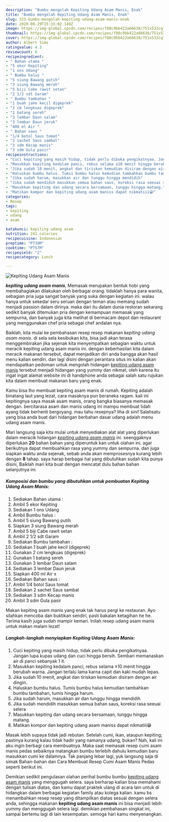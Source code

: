 ```yaml
---
description: "Bumbu mengolah Kepiting Udang Asam Manis, Enak"
title: "Bumbu mengolah Kepiting Udang Asam Manis, Enak"
slug: 323-bumbu-mengolah-kepiting-udang-asam-manis-enak
date: 2020-08-29T15:33:02.149Z
image: https://img-global.cpcdn.com/recipes/f80c9bb422a66638/751x532cq70/kepiting-udang-asam-manis-foto-resep-utama.jpg
thumbnail: https://img-global.cpcdn.com/recipes/f80c9bb422a66638/751x532cq70/kepiting-udang-asam-manis-foto-resep-utama.jpg
cover: https://img-global.cpcdn.com/recipes/f80c9bb422a66638/751x532cq70/kepiting-udang-asam-manis-foto-resep-utama.jpg
author: Albert Sims
ratingvalue: 4.3
reviewcount: 6
recipeingredient:
- " Bahan utama "
- "5 ekor Kepiting"
- "1 ons Udang"
- " Bumbu halus "
- "5 siung Bawang putih"
- "3 siung Bawang merah"
- "5 biji Cabe rawit setan"
- "2 1/2 sdt Garam"
- " Bumbu tambahan "
- "1 buah jahe kecil digeprek"
- "2 cm lengkuas digeprek"
- "1 batang sereh"
- "3 lembar Daun salam"
- "3 lembar Daun jeruk"
- "400 ml Air "
- " Bahan saus "
- "1/4 botol Saus tomat"
- "2 sachet Saus sambal"
- "3 sdm Kecap manis"
- "3 sdm Gula pasir"
recipeinstructions:
- "Cuci kepiting yang masih hidup, tidak perlu dibuka pengikatnyaa. Jangan lupa kupas udang dan cuci hingga bersih. Sembari memanaskan air di panci sebanyak 1 lt."
- "Masukkan kepiting kedalam panci, rebus selama ±10 menit hingga berubah warna. Jangan terlalu lama karna capit dan kaki mudah lepas."
- "Jika sudah 10 menit, angkat dan tiriskan kemudian disiram dengan air dingin."
- "Haluskan bumbu halus. Tumis bumbu halus kemudian tambahkan bumbu tambahan, tumis hingga harum."
- "Jika sudah harum, masukkan air dan tunggu hingga mendidih"
- "Jika sudah mendidih masukkan semua bahan saus, koreksi rasa seeuai selera"
- "Masukkan kepiting dan udang secara bersamaan, tunggu hingga matang."
- "Matikan kompor dan kepiting udang asam maniss dapat nikmatiii😁"
categories:
- Resep
tags:
- kepiting
- udang
- asam

katakunci: kepiting udang asam 
nutrition: 241 calories
recipecuisine: Indonesian
preptime: "PT39M"
cooktime: "PT57M"
recipeyield: "2"
recipecategory: Lunch

---
```



![Kepiting Udang Asam Manis](https://img-global.cpcdn.com/recipes/f80c9bb422a66638/751x532cq70/kepiting-udang-asam-manis-foto-resep-utama.jpg)

<b><i>kepiting udang asam manis</i></b>, Memasak merupakan bentuk hobi yang membahagiakan dilakukan oleh berbagai orang. tidaklah hanya para wanita, sebagian pria juga sangat banyak yang suka dengan kegiatan ini. walau hanya untuk sekedar seru seruan dengan teman atau memang sudah menjadi passion dalam dirinya. maka dari itu dalam dunia restoran sekarang sedikit banyak ditemukan pria dengan kemampuan memasak yang sempurna, dan banyak juga kita melihat di bermacam depot dan restaurant yang menggunakan chef pria sebagai chef andalan nya.

Baiklah, kita mulai ke pembahasan resep resep makanan <i>kepiting udang asam manis</i>. di sela sela kesibukan kita, bisa jadi akan terasa menggembirakan jika sejenak kita menyempatkan sebagian waktu untuk meracik kepiting udang asam manis ini. dengan keberhasilan kita dalam meracik makanan tersebut, dapat menjadikan diri anda bangga akan hasil menu kalian sendiri. dan lagi disini dengan perantara situs ini kalian akan mendapatkan pedoman untuk mengolah hidangan <u>kepiting udang asam manis</u> tersebut menjadi hidangan yang yummy dan nikmat, oleh karena itu ingat ingat alamat website ini di handphone anda sebagai salah satu rujukan kita dalam membuat makanan baru yang enak.

Kamu bisa lho membuat kepiting asam manis di rumah. Kepiting adalah binatang laut yang lezat, cara masaknya pun beraneka ragam. kali ini kepitingnya saya masak asam manis, orang bangka biasanya memasak dengan. bercitarasa asam dan manis udang ini mampu membuat lidah ayang tidak berhenti bergoyang. mau tahu resepnya? liha di sini! Salahsatu yang bisa anda buat dari hidangan berbahan dasar udang adalah menu udang asam manis.


Mari langsung saja kita mulai untuk menyediakan alat alat yang diperlukan dalam meracik hidangan <u><i>kepiting udang asam manis</i></u> ini. seenggaknya diperlukan <b>20</b> bahan bahan yang diperuntuk kan untuk olahan ini. agar berikutnya dapat membuahkan rasa yang yummy dan sempurna. dan juga siapkan waktu anda sejenak, sebab anda akan memprosesnya kurang lebih dengan <b>8</b> tahap. saya harap berbagai hal yang dibutuhkan sudah kita punya disini, Baiklah mari kita buat dengan mencatat dulu bahan bahan selanjutnya ini.

<!--inarticleads1-->

##### Komposisi dan bumbu yang dibutuhkan untuk pembuatan Kepiting Udang Asam Manis:

1. Sediakan  Bahan utama :
1. Ambil 5 ekor Kepiting
1. Sediakan 1 ons Udang
1. Ambil  Bumbu halus :
1. Ambil 5 siung Bawang putih
1. Siapkan 3 siung Bawang merah
1. Ambil 5 biji Cabe rawit setan
1. Ambil 2 1/2 sdt Garam
1. Sediakan  Bumbu tambahan :
1. Sediakan 1 buah jahe kecil (digeprek)
1. Gunakan 2 cm lengkuas (digeprek)
1. Gunakan 1 batang sereh
1. Gunakan 3 lembar Daun salam
1. Sediakan 3 lembar Daun jeruk
1. Siapkan 400 ml Air ±
1. Sediakan  Bahan saus :
1. Ambil 1/4 botol Saus tomat
1. Sediakan 2 sachet Saus sambal
1. Sediakan 3 sdm Kecap manis
1. Ambil 3 sdm Gula pasir


Makan kepiting asam manis yang enak tak harus pergi ke restauran. Ayo silahkan mencoba dan buktikan sendiri, pasti bakalan ketagihan he he. Terima kasih juga sudah mampir kemari. Inilah resep udang asam manis untuk makan malam lezat! 

<!--inarticleads2-->

##### Langkah-langkah menyiapkan Kepiting Udang Asam Manis:

1. Cuci kepiting yang masih hidup, tidak perlu dibuka pengikatnyaa. Jangan lupa kupas udang dan cuci hingga bersih. Sembari memanaskan air di panci sebanyak 1 lt.
1. Masukkan kepiting kedalam panci, rebus selama ±10 menit hingga berubah warna. Jangan terlalu lama karna capit dan kaki mudah lepas.
1. Jika sudah 10 menit, angkat dan tiriskan kemudian disiram dengan air dingin.
1. Haluskan bumbu halus. Tumis bumbu halus kemudian tambahkan bumbu tambahan, tumis hingga harum.
1. Jika sudah harum, masukkan air dan tunggu hingga mendidih
1. Jika sudah mendidih masukkan semua bahan saus, koreksi rasa seeuai selera
1. Masukkan kepiting dan udang secara bersamaan, tunggu hingga matang.
1. Matikan kompor dan kepiting udang asam maniss dapat nikmatiii😁


Masak lebih supaya tidak jadi rebutan. Setelah cumi, ikan, ataupun kepiting; pastinya kurang kalau tidak hadir yang namanya udang, bukan? Nah, kali ini aku ingin berbagi cara membuatnya. Maka saat memasak resep cumi asam manis pedas sebaiknya matangkan bumbu terlebih dahulu kemudian baru masukkan cumi ke dalamnya. Tak panjang lebar lagi, yuk langsung saja di simak Bahan-bahan dan Cara Membuat Resep Cumi Asam Manis Pedas seperti berikut ini. 

Demikian sedikit pengulasan olahan perihal bumbu bumbu <u>kepiting udang asam manis</u> yang menggugah selera. saya berharap kalian bisa memahami dengan tulisan diatas, dan kamu dapat praktek ulang di acara lain untuk di hidangkan dalam berbagai kegiatan family atau kolega kalian. kamu bs menambahkan resep resep yang ditampilkan diatas sesuai dengan selera anda, sehingga makanan <b>kepiting udang asam manis</b> ini bisa menjadi lebih yummy dan menggugah selera lagi. demikian pembahasan singkat ini, sampai bertemu lagi di lain kesempatan. semoga hari kamu menyenangkan.
